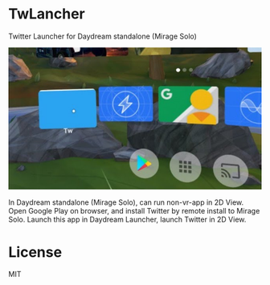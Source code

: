 TwLancher
====
Twitter Launcher for Daydream standalone (Mirage Solo)

![Figure 1 Tw skyblue icon in Daydream Launcher](ss1.jpg)

In Daydream standalone (Mirage Solo), can run non-vr-app in 2D View.
Open Google Play on browser, and install Twitter by remote install to Mirage Solo.
Launch this app in Daydream Launcher, launch Twitter in 2D View.

# License
MIT
